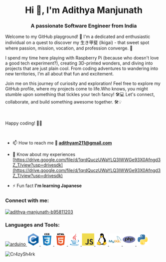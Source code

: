 <h1 align="center">Hi 👋, I'm Adithya Manjunath</h1>
<h3 align="center">A passionate Software Engineer from India</h3>

<p>Welcome to my GitHub playground! 🚀 I'm a dedicated and enthusiastic individual on a quest to discover my 生き甲斐 (Ikigai) - that sweet spot where passion, mission, vocation, and profession converge. 🌟 </p>
<p>I spend my time here playing with Raspberry Pi (because who doesn't love a good tech experiment?), creating 3D-printed wonders, and diving into projects that are just plain cool. From coding adventures to wandering into new territories, I'm all about that fun and excitement.</p>
<p>Join me on this journey of curiosity and exploration! Feel free to explore my GitHub profile, where my projects come to life.Who knows, you might stumble upon something that tickles your tech fancy! 🛠️💻 Let's connect, collaborate, and build something awesome together. 🛠️💡</p></br>
<p>Happy coding! 🚧✨</p></br>

- 📫 How to reach me **📧 adithyam211@gmail.com**

- 📄 Know about my experiences [https://drive.google.com/file/d/1qrdQuczUWaYLQ3lWWGe93X0Afngd3Z_T/view?usp=drivesdk](https://drive.google.com/file/d/1qrdQuczUWaYLQ3lWWGe93X0Afngd3Z_T/view?usp=drivesdk)

- ⚡ Fun fact **I'm learning Japanese**

<h3 align="left">Connect with me:</h3>
<p align="left">
<a href="https://linkedin.com/in/adithya-manjunath-b95811203" target="blank"><img align="center" src="https://raw.githubusercontent.com/rahuldkjain/github-profile-readme-generator/master/src/images/icons/Social/linked-in-alt.svg" alt="adithya-manjunath-b95811203" height="30" width="40" /></a>
</p>

<h3 align="left">Languages and Tools:</h3>
<p align="left"> <a href="https://www.arduino.cc/" target="_blank" rel="noreferrer"> <img src="https://cdn.worldvectorlogo.com/logos/arduino-1.svg" alt="arduino" width="40" height="40"/> </a> <a href="https://www.cprogramming.com/" target="_blank" rel="noreferrer"> <img src="https://raw.githubusercontent.com/devicons/devicon/master/icons/c/c-original.svg" alt="c" width="40" height="40"/> </a> <a href="https://www.w3schools.com/css/" target="_blank" rel="noreferrer"> <img src="https://raw.githubusercontent.com/devicons/devicon/master/icons/css3/css3-original-wordmark.svg" alt="css3" width="40" height="40"/> </a> <a href="https://www.w3.org/html/" target="_blank" rel="noreferrer"> <img src="https://raw.githubusercontent.com/devicons/devicon/master/icons/html5/html5-original-wordmark.svg" alt="html5" width="40" height="40"/> </a> <a href="https://www.java.com" target="_blank" rel="noreferrer"> <img src="https://raw.githubusercontent.com/devicons/devicon/master/icons/java/java-original.svg" alt="java" width="40" height="40"/> </a> <a href="https://developer.mozilla.org/en-US/docs/Web/JavaScript" target="_blank" rel="noreferrer"> <img src="https://raw.githubusercontent.com/devicons/devicon/master/icons/javascript/javascript-original.svg" alt="javascript" width="40" height="40"/> </a> <a href="https://www.linux.org/" target="_blank" rel="noreferrer"> <img src="https://raw.githubusercontent.com/devicons/devicon/master/icons/linux/linux-original.svg" alt="linux" width="40" height="40"/> </a> <a href="https://www.mysql.com/" target="_blank" rel="noreferrer"> <img src="https://raw.githubusercontent.com/devicons/devicon/master/icons/mysql/mysql-original-wordmark.svg" alt="mysql" width="40" height="40"/> </a> <a href="https://www.php.net" target="_blank" rel="noreferrer"> <img src="https://raw.githubusercontent.com/devicons/devicon/master/icons/php/php-original.svg" alt="php" width="40" height="40"/> </a> <a href="https://www.python.org" target="_blank" rel="noreferrer"> <img src="https://raw.githubusercontent.com/devicons/devicon/master/icons/python/python-original.svg" alt="python" width="40" height="40"/> </a> </p>
<img width="400" height="200" align="center" style="vertical-align:middle;margin_left:100" src="https://github-readme-stats.vercel.app/api/top-langs?username=Cr4zySh4rk&show_icons=true&locale=en&layout=compact" alt="Cr4zySh4rk" /></p>
